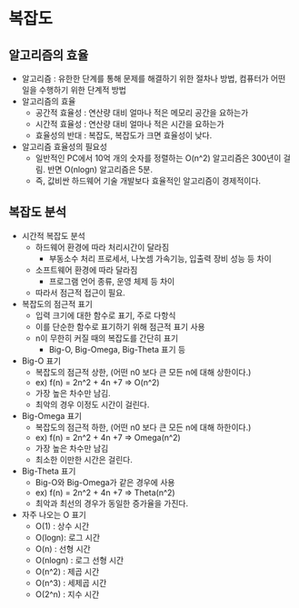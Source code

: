 # 복잡도

## 알고리즘의 효율

- 알고리즘 : 유한한 단계를 통해 문제를 해결하기 위한 절차나 방법, 컴퓨터가 어떤 일을 수행하기 위한 단계적 방법
- 알고리즘의 효율
  - 공간적 효율성 : 연산량 대비 얼마나 적은 메모리 공간을 요하는가
  - 시간적 효율성 : 연산량 대비 얼마나 적은 시간을 요하는가
  - 효율성의 반대 : 복잡도, 복잡도가 크면 효율성이 낮다.
- 알고리즘 효율성의 필요성
  - 일반적인 PC에서 10억 개의 숫자를 정렬하는 O(n^2) 알고리즘은 300년이 걸림. 반면 O(nlogn) 알고리즘은 5분.
  - 즉, 값비싼 하드웨어 기술 개발보다 효율적인 알고리즘이 경제적이다.

## 복잡도 분석

- 시간적 복잡도 분석
  - 하드웨어 환경에 따라 처리시간이 달라짐
    - 부동소수 처리 프로세서, 나눗셈 가속기능, 입출력 장비 성능 등 차이
  - 소프트웨어 환경에 따라 달라짐
    - 프로그램 언어 종류, 운영 체제 등 차이
  - 따라서 점근적 접근이 필요.
- 복잡도의 점근적 표기
  - 입력 크기에 대한 함수로 표기, 주로 다항식
  - 이를 단순한 함수로 표기하기 위해 점근적 표기 사용
  - n이 무한히 커질 때의 복잡도를 간단히 표기
    - Big-O, Big-Omega, Big-Theta 표기 등
- Big-O 표기
  - 복잡도의 점근적 상한, (어떤 n0 보다 큰 모든 n에 대해 상한이다.)
  - ex) f(n) = 2n^2 + 4n +7 => O(n^2)
  - 가장 높은 차수만 남김.
  - 최악의 경우 이정도 시간이 걸린다.
- Big-Omega 표기
  - 복잡도의 점근적 하한, (어떤 n0 보다 큰 모든 n에 대해 하한이다.)
  - ex) f(n) = 2n^2 + 4n +7 => Omega(n^2)
  - 가장 높은 차수만 남김
  - 최소한 이만한 시간은 걸린다.
- Big-Theta 표기
  - Big-O와 Big-Omega가 같은 경우에 사용
  - ex) f(n) = 2n^2 + 4n +7 => Theta(n^2)
  - 최악과 최선의 경우가 동일한 증가율을 가진다.
- 자주 나오는 O 표기
  - O(1) : 상수 시간
  - O(logn): 로그 시간
  - O(n) : 선형 시간
  - O(nlogn) : 로그 선형 시간
  - O(n^2) : 제곱 시간
  - O(n^3) : 세제곱 시간
  - O(2^n) : 지수 시간